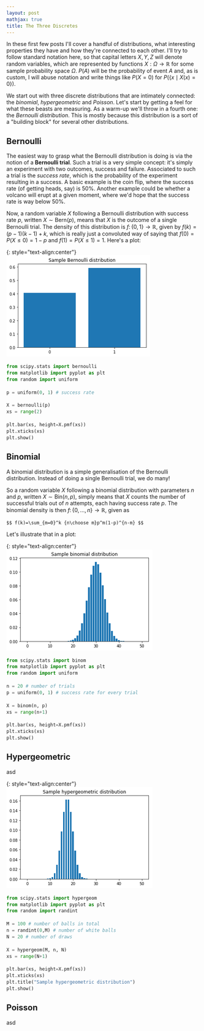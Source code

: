 ```yaml
---
layout: post
mathjax: true
title: The Three Discretes
---
```


In these first few posts I'll cover a handful of distributions, what interesting properties they have and how they're connected to each other. I'll try to follow standard notation here, so that capital letters $X,Y,Z$ will denote random variables, which are represented by functions $X:\Omega\to\mathbb R$ for some sample probability space $\Omega$. $P(A)$ will be the probability of event $A$ and, as is custom, I will abuse notation and write things like $P(X=0)$ for $P(\{x\mid X(x)=0\})$.

We start out with three discrete distributions that are intimately connected: the *binomial*, *hypergeometric* and *Poisson*. Let's start by getting a feel for what these beasts are measuring. As a warm-up we'll throw in a fourth one: the *Bernoulli distribution*. This is mostly because this distribution is a sort of a "building block" for several other distributions.

## Bernoulli

The easiest way to grasp what the Bernoulli distribution is doing is via the notion of a **Bernoulli trial**. Such a trial is a very simple concept: it's simply an experiment with two outcomes, success and failure. Associated to such a trial is the *success rate*, which is the probability of the experiment resulting in a success. A basic example is the coin flip, where the success rate (of getting heads, say) is 50%. Another example could be whether a volcano will erupt at a given moment, where we'd hope that the success rate is way below 50%.

Now, a random variable $X$ following a Bernoulli distribution with success rate $p$, written $X\sim\text{Bern}(p)$, means that $X$ is the outcome of a single Bernoulli trial. The density of this distribution is $f\colon\{0,1\}\to\mathbb R$, given by $f(k)=(p-1)(k-1)+k$, which is really just a convoluted way of saying that $f(0)=P(X\leq 0)=1-p$ and $f(1)=P(X\leq 1)=1$. Here's a plot:

{: style="text-align:center"}
![Bernoulli distribution](/img/bernoulli.png)

```python
from scipy.stats import bernoulli
from matplotlib import pyplot as plt
from random import uniform

p = uniform(0, 1) # success rate

X = bernoulli(p)
xs = range(2)

plt.bar(xs, height=X.pmf(xs))
plt.xticks(xs)
plt.show()
```

## Binomial

A binomial distribution is a simple generalisation of the Bernoulli distribution. Instead of doing a single Bernoulli trial, we do many!

So a random variable $X$ following a binomial distribution with parameters $n$ and $p$, written $X\sim\text{Bin}(n,p)$, simply means that $X$ counts the number of successful trials out of $n$ attempts, each having success rate $p$. The binomial density is then $f\colon\{0,\dots,n\}\to\mathbb R$, given as

`$$ f(k)=\sum_{m=0}^k {n\choose m}p^m(1-p)^{n-m} $$`

Let's illustrate that in a plot:

{: style="text-align:center"}
![Binomial distribution](/img/binom.png)

```python
from scipy.stats import binom
from matplotlib import pyplot as plt
from random import uniform

n = 20 # number of trials
p = uniform(0, 1) # success rate for every trial

X = binom(n, p)
xs = range(n+1)

plt.bar(xs, height=X.pmf(xs))
plt.xticks(xs)
plt.show()
```


## Hypergeometric

asd

{: style="text-align:center"}
![Hypergeometric distribution](/img/hypergeom.png)

```python
from scipy.stats import hypergeom
from matplotlib import pyplot as plt
from random import randint

M = 100 # number of balls in total
n = randint(0,M) # number of white balls
N = 20 # number of draws

X = hypergeom(M, n, N)
xs = range(N+1)

plt.bar(xs, height=X.pmf(xs))
plt.xticks(xs)
plt.title("Sample hypergeometric distribution")
plt.show()
```

## Poisson

asd
